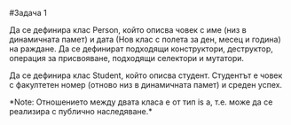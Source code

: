 #Задача 1

Да се дефинира клас Person, който описва човек с име (низ в динамичната памет) и дата (Нов клас с полета за ден, месец и година) на
раждане. Да се дефинират подходящи конструктори, деструктор, операция за присвояване,
подходящи селектори и мутатори.

Да се дефинира клас Student, който описва студент. Студентът е човек с факултетен номер
(отново низ в динамичната памет) и среден успех. 
<p/> *Note: Отношението между двата класа е от тип is a, т.е. може да се реализира с публично наследяване.*
